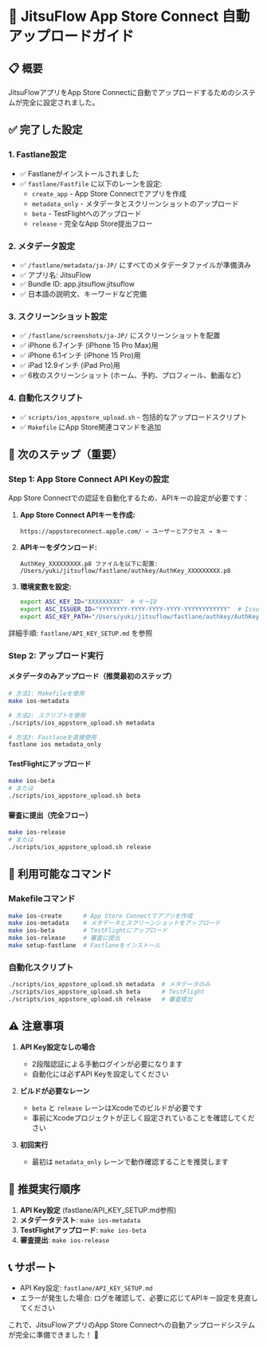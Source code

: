 # 🚀 JitsuFlow App Store Connect 自動アップロードガイド

## 📋 概要

JitsuFlowアプリをApp Store Connectに自動でアップロードするためのシステムが完全に設定されました。

## ✅ 完了した設定

### 1. Fastlane設定
- ✅ Fastlaneがインストールされました
- ✅ `fastlane/Fastfile` に以下のレーンを設定:
  - `create_app` - App Store Connectでアプリを作成
  - `metadata_only` - メタデータとスクリーンショットのアップロード
  - `beta` - TestFlightへのアップロード
  - `release` - 完全なApp Store提出フロー

### 2. メタデータ設定
- ✅ `/fastlane/metadata/ja-JP/` にすべてのメタデータファイルが準備済み
- ✅ アプリ名: JitsuFlow
- ✅ Bundle ID: app.jitsuflow.jitsuflow
- ✅ 日本語の説明文、キーワードなど完備

### 3. スクリーンショット設定
- ✅ `/fastlane/screenshots/ja-JP/` にスクリーンショットを配置
- ✅ iPhone 6.7インチ (iPhone 15 Pro Max)用
- ✅ iPhone 6.1インチ (iPhone 15 Pro)用
- ✅ iPad 12.9インチ (iPad Pro)用
- ✅ 6枚のスクリーンショット (ホーム、予約、プロフィール、動画など)

### 4. 自動化スクリプト
- ✅ `scripts/ios_appstore_upload.sh` - 包括的なアップロードスクリプト
- ✅ `Makefile` にApp Store関連コマンドを追加

## 🔧 次のステップ（重要）

### Step 1: App Store Connect API Keyの設定

App Store Connectでの認証を自動化するため、APIキーの設定が必要です：

1. **App Store Connect APIキーを作成:**
   ```
   https://appstoreconnect.apple.com/ → ユーザーとアクセス → キー
   ```

2. **APIキーをダウンロード:**
   ```
   AuthKey_XXXXXXXXX.p8 ファイルを以下に配置:
   /Users/yuki/jitsuflow/fastlane/authkey/AuthKey_XXXXXXXXX.p8
   ```

3. **環境変数を設定:**
   ```bash
   export ASC_KEY_ID="XXXXXXXXX"  # キーID
   export ASC_ISSUER_ID="YYYYYYYY-YYYY-YYYY-YYYY-YYYYYYYYYYYY"  # Issuer ID
   export ASC_KEY_PATH="/Users/yuki/jitsuflow/fastlane/authkey/AuthKey_XXXXXXXXX.p8"
   ```

詳細手順: `fastlane/API_KEY_SETUP.md` を参照

### Step 2: アップロード実行

#### メタデータのみアップロード（推奨最初のステップ）
```bash
# 方法1: Makefileを使用
make ios-metadata

# 方法2: スクリプトを使用
./scripts/ios_appstore_upload.sh metadata

# 方法3: Fastlaneを直接使用
fastlane ios metadata_only
```

#### TestFlightにアップロード
```bash
make ios-beta
# または
./scripts/ios_appstore_upload.sh beta
```

#### 審査に提出（完全フロー）
```bash
make ios-release
# または
./scripts/ios_appstore_upload.sh release
```

## 📱 利用可能なコマンド

### Makefileコマンド
```bash
make ios-create      # App Store Connectでアプリを作成
make ios-metadata    # メタデータとスクリーンショットをアップロード
make ios-beta        # TestFlightにアップロード
make ios-release     # 審査に提出
make setup-fastlane  # Fastlaneをインストール
```

### 自動化スクリプト
```bash
./scripts/ios_appstore_upload.sh metadata  # メタデータのみ
./scripts/ios_appstore_upload.sh beta      # TestFlight
./scripts/ios_appstore_upload.sh release   # 審査提出
```

## ⚠️ 注意事項

1. **API Key設定なしの場合**
   - 2段階認証による手動ログインが必要になります
   - 自動化には必ずAPI Keyを設定してください

2. **ビルドが必要なレーン**
   - `beta` と `release` レーンはXcodeでのビルドが必要です
   - 事前にXcodeプロジェクトが正しく設定されていることを確認してください

3. **初回実行**
   - 最初は `metadata_only` レーンで動作確認することを推奨します

## 🎯 推奨実行順序

1. **API Key設定** (fastlane/API_KEY_SETUP.md参照)
2. **メタデータテスト**: `make ios-metadata`
3. **TestFlightアップロード**: `make ios-beta`
4. **審査提出**: `make ios-release`

## 📞 サポート

- API Key設定: `fastlane/API_KEY_SETUP.md`
- エラーが発生した場合: ログを確認して、必要に応じてAPIキー設定を見直してください

これで、JitsuFlowアプリのApp Store Connectへの自動アップロードシステムが完全に準備できました！ 🎉